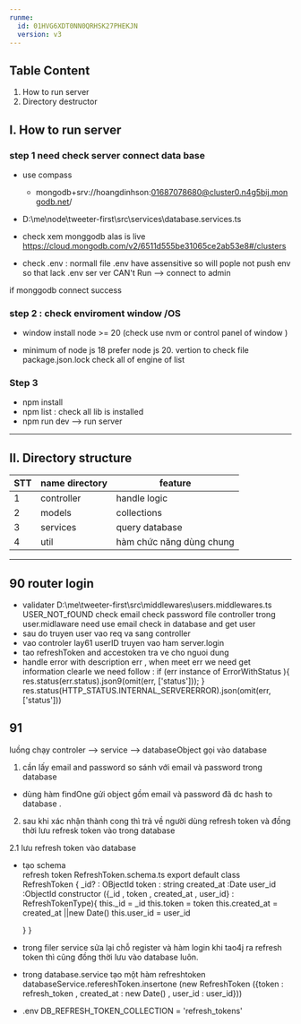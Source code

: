 ```yaml
---
runme:
  id: 01HVG6XDT0NN0QRHSK27PHEKJN
  version: v3
---
```


## Table Content

1. How to run server
2. Directory destructor

## I. How to run server

### step 1 need check server connect data base

- use compass

  - mongodb+srv://hoangdinhson:01687078680@cluster0.n4g5bij.mongodb.net/

- D:\me\node\tweeter-first\src\services\database.services.ts
- check xem monggodb alas is live
  https://cloud.mongodb.com/v2/6511d555be31065ce2ab53e8#/clusters
- check .env : normall file .env have assensitive so will pople not push env
  so that lack .env ser ver CAN't Run --> connect to admin

if monggodb connect success

### step 2 : check enviroment window /OS

- window install node >= 20 (check use nvm or control panel of window )

* minimum of node js 18 prefer node js 20. vertion
  to check file package.json.lock
  check all of engine of list

### Step 3

- npm install
- npm list : check all lib is installed
- npm run dev --> run server

---

## II. Directory structure

| STT | name directory | feature                  |
| --- | -------------- | ------------------------ |
| 1   | controller     | handle logic             |
| 2   | models         | collections              |
| 3   | services       | query database           |
| 4   | util           | hàm chức năng dùng chung |

---

## 90 router login

- validater
  D:\me\tweeter-first\src\middlewares\users.middlewares.ts
  USER_NOT_fOUND
  check email
  check password
  file controller
  trong user.midlaware need use email check in database and get user
- sau do truyen user vao req va sang controller
- vao controler lay61 userID truyen vao ham server.login
- tao refreshToken and accestoken tra ve cho nguoi dung
- handle error with
  description err , when meet err we need get information clearle we need follow :
  if (err instance of ErrorWithStatus ){
  res.status(err.status).json9(omit(err, ['status']));
  }
  res.status(HTTP_STATUS.INTERNAL_SERVERERROR).json(omit(err, ['status']))

## 91

luồng chạy controler --> service --> databaseObject gọi vào database

1.  cần lấy email and password so sánh với email và password trong database

- dùng hàm findOne gửi object gồm email và password đã dc hash to database .

2.  sau khi xác nhận thành cong thì trả về người dùng refresh token và đồng thời lưu refresk token vào trong database

2.1 lưu refresh token vào database

- tạo schema  
   refresh token RefreshToken.schema.ts
  export default class RefreshToken {
  \_id? : OBjectId
  token : string
  created_at :Date
  user_id :ObjectId
  constructor ({\_id , token , created_at , user_id} : RefreshTokenType){
  this.\_id = \_id
  this.token = token
  this.created_at = created_at ||new Date()
  this.user_id = user_id

  }
  }

- trong filer service sửa lại chỗ register và hàm login khi tao4j ra refresh token thì cũng đồng thời lưu vào database luôn.
- trong database.service tạo một hàm refreshtoken
  databaseService.refereshToken.insertone (new RefreshToken ({token : refresh_token , created_at : new Date() , user_id : user_id}))

- .env
  DB_REFRESH_TOKEN_COLLECTION = 'refresh_tokens'
